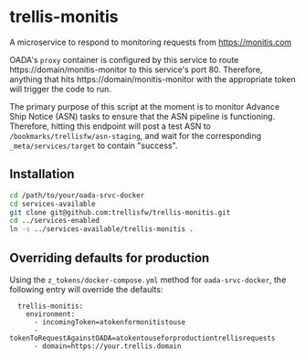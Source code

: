 # trellis-monitis

A microservice to respond to monitoring requests from https://monitis.com

OADA's `proxy` container is configured by this service to route https://domain/monitis-monitor
to this service's port 80.  Therefore, anything that hits https://domain/monitis-monitor with
the appropriate token will trigger the code to run.

The primary purpose of this script at the moment is to monitor Advance Ship Notice (ASN) tasks
to ensure that the ASN pipeline is functioning.  Therefore, hitting this endpoint will post
a test ASN to `/bookmarks/trellisfw/asn-staging`, and wait for the corresponding `_meta/services/target`
to contain "success".


## Installation
```bash
cd /path/to/your/oada-srvc-docker
cd services-available
git clone git@github.com:trellisfw/trellis-monitis.git
cd ../services-enabled
ln -s ../services-available/trellis-monitis .
```

## Overriding defaults for production
Using the `z_tokens/docker-compose.yml` method for `oada-srvc-docker`, the following entry 
will override the defaults:
```docker-compose
  trellis-monitis:
    environment:
      - incomingToken=atokenformonitistouse
      - tokenToRequestAgainstOADA=atokentouseforproductiontrellisrequests
      - domain=https://your.trellis.domain

```


